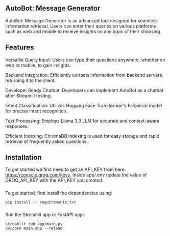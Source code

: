 ## AutoBot: Message Generator

AutoBot: Message Generator is an advanced tool designed for seamless information retrieval. Users can enter their queries on various platforms such as web and mobile to receive insights on any topic of their choosing.


## Features

Versatile Query Input: Users can type their questions anywhere, whether on web or mobile, to gain insights.

Backend Integration: Efficiently extracts information from backend servers, returning it to the client.

Developer Ready Chatbot: Developers can implement AutoBot as a chatbot after Streamlit testing.

Intent Classification: Utilizes Hugging Face Transformer's Falconsai model for precise intent recognition.

Text Processing: Employs Llama 3.3 LLM for accurate and context-aware responses.

Efficient Indexing: ChromaDB indexing is used for easy storage and rapid retrieval of frequently asked questions.


## Installation

To get started we first need to get an API_KEY from here: https://console.groq.com/keys. Inside app/.env update the value of GROQ_API_KEY with the API_KEY you created.

###
To get started, first install the dependencies using:

    pip install -r requirements.txt

###
Run the Streamlit app or FastAPI app:

    streamlit run app/main.py
    uvicorn main:app --reload